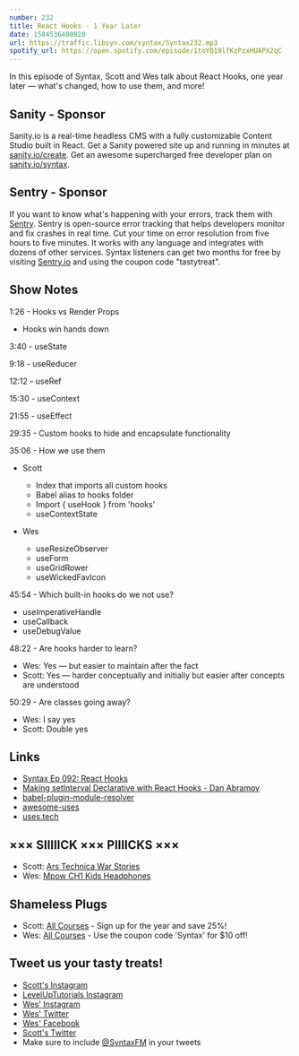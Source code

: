 ```yaml
---
number: 232
title: React Hooks - 1 Year Later
date: 1584536400920
url: https://traffic.libsyn.com/syntax/Syntax232.mp3
spotify_url: https://open.spotify.com/episode/1toYQ19lfKzPzxHUAPX2qC
---
```


In this episode of Syntax, Scott and Wes talk about React Hooks, one year later — what's changed, how to use them, and more!

## Sanity - Sponsor
Sanity.io is a real-time headless CMS with a fully customizable Content Studio built in React. Get a Sanity powered site up and running in minutes at [sanity.io/create](https://www.sanity.io/create). Get an awesome supercharged free developer plan on [sanity.io/syntax](https://www.sanity.io/syntax).

## Sentry - Sponsor
If you want to know what's happening with your errors, track them with [Sentry](https://sentry.io/). Sentry is open-source error tracking that helps developers monitor and fix crashes in real time. Cut your time on error resolution from five hours to five minutes. It works with any language and integrates with dozens of other services. Syntax listeners can get two months for free by visiting [Sentry.io](https://sentry.io/) and using the coupon code "tastytreat".

## Show Notes

1:26 - Hooks vs Render Props
* Hooks win hands down

3:40 - useState

9:18 - useReducer

12:12 - useRef

15:30 - useContext

21:55 - useEffect

29:35 -  Custom hooks to hide and encapsulate functionality

35:06 - How we use them

* Scott
  * Index that imports all custom hooks
  * Babel alias to hooks folder
  * Import { useHook } from 'hooks'
  * useContextState

* Wes
  * useResizeObserver
  * useForm
  * useGridRower
  * useWickedFavIcon

45:54 - Which built-in hooks do we not use?

* useImperativeHandle
* useCallback
* useDebugValue

48:22 - Are hooks harder to learn?

* Wes: Yes — but easier to maintain after the fact
* Scott: Yes — harder conceptually and initially but easier after concepts are understood

50:29 - Are classes going away?

* Wes: I say yes
* Scott: Double yes

## Links
* [Syntax Ep 092: React Hooks](https://syntax.fm/show/092/react-hooks)
* [Making setInterval Declarative with React Hooks - Dan Abramov](https://overreacted.io/making-setinterval-declarative-with-react-hooks/)
* [babel-plugin-module-resolver](https://github.com/tleunen/babel-plugin-module-resolver)
* [awesome-uses](https://github.com/wesbos/awesome-uses/blob/master/src/components/FavIcon.js)
* [uses.tech](https://uses.tech/)

## ××× SIIIIICK ××× PIIIICKS ×××
* Scott: [Ars Technica War Stories](https://www.youtube.com/playlist?list=PLKBPwuu3eCYkScmqpD9xE7UZsszweVO0n)
* Wes: [Mpow CH1 Kids Headphones](https://www.amazon.com/Mpow-Headphones-Protection-Function-Tangle-Free/dp/B078YQW26K/)

## Shameless Plugs
* Scott: [All Courses](https://www.leveluptutorials.com/pro) - Sign up for the year and save 25%!
* Wes: [All Courses](https://wesbos.com/courses/) - Use the coupon code 'Syntax' for $10 off!

## Tweet us your tasty treats!
* [Scott's Instagram](https://www.instagram.com/stolinski/)
* [LevelUpTutorials Instagram](https://www.instagram.com/LevelUpTutorials/)
* [Wes' Instagram](https://www.instagram.com/wesbos/)
* [Wes' Twitter](https://twitter.com/wesbos)
* [Wes' Facebook](https://www.facebook.com/wesbos.developer)
* [Scott's Twitter](https://twitter.com/stolinski)
* Make sure to include [@SyntaxFM](https://twitter.com/SyntaxFM) in your tweets